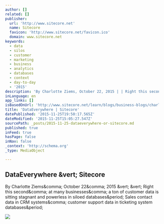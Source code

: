 ```yaml
---
author: []
related: []
publisher:
  url: 'http://www.sitecore.net'
  name: Sitecore
  favicon: 'http://www.sitecore.net/favicon.ico'
  domain: www.sitecore.net
keywords:
  - data
  - silos
  - customer
  - marketing
  - business
  - analytics
  - databases
  - context
  - day-to-day
  - '2015'
description: 'By Charlotte Ziems, October 22, 2015 | | Right this second, at many businesses, a ton of customer data is sitting stagnant and powerless in siloed databases. Sales contact data in CRM systems, customer support data in ticketing system databases.'
inLanguage: en
app_links: []
isBasedOnUrl: 'http://www.sitecore.net/learn/blogs/business-blogs/charlotte-ziems/posts/2015/10/dataeverywhere.aspx'
title: 'DataEverywhere | Sitecore'
datePublished: '2015-11-25T19:50:17.565Z'
dateModified: '2015-11-25T15:05:27.547Z'
sourcePath: _posts/2015-11-25-dataeverywhere-or-sitecore.md
published: true
inFeed: true
hasPage: false
inNav: false
_context: 'http://schema.org'
_type: MediaObject

---
```

<article style=""><h1>DataEverywhere &amp;vert; Sitecore</h1><p>By Charlotte Ziems&amp;comma; October 22&amp;comma; 2015 &amp;vert; &amp;vert; Right this second&amp;comma; at many businesses&amp;comma; a ton of customer data is sitting stagnant and powerless in siloed databases&amp;period; Sales contact data in CRM systems&amp;comma; customer support data in ticketing system databases&amp;period;</p><img src="http://dijaxps1e29ue.cloudfront.net/~/media/Community/Business%20Blogs/Charlotte%20Ziems.ashx?ts=102115095736000&amp;h=108&amp;la=en&amp;w=108" /></article>